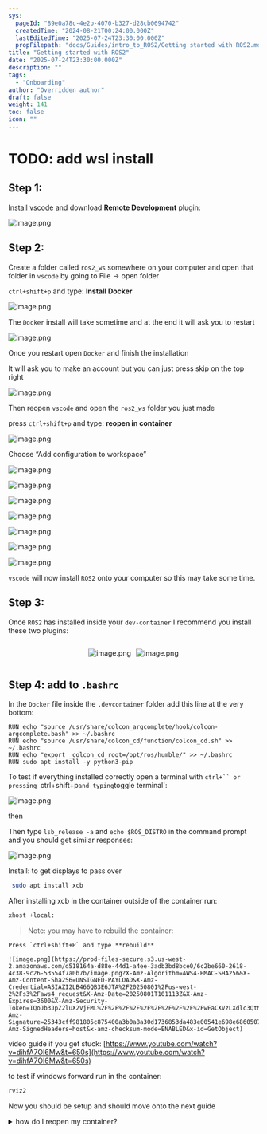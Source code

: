 ```yaml
---
sys:
  pageId: "89e0a78c-4e2b-4070-b327-d28cb0694742"
  createdTime: "2024-08-21T00:24:00.000Z"
  lastEditedTime: "2025-07-24T23:30:00.000Z"
  propFilepath: "docs/Guides/intro_to_ROS2/Getting started with ROS2.md"
title: "Getting started with ROS2"
date: "2025-07-24T23:30:00.000Z"
description: ""
tags:
  - "Onboarding"
author: "Overridden author"
draft: false
weight: 141
toc: false
icon: ""
---
```


# TODO: add wsl install

## Step 1:

[Install vscode](https://code.visualstudio.com/download) and download **Remote Development** plugin:

![image.png](https://prod-files-secure.s3.us-west-2.amazonaws.com/d518164a-d88e-44d1-a4ee-3adb3bd8bce0/efb52993-1881-4a40-b95e-6f020334f022/image.png?X-Amz-Algorithm=AWS4-HMAC-SHA256&X-Amz-Content-Sha256=UNSIGNED-PAYLOAD&X-Amz-Credential=ASIAZI2LB466V3MIO5EK%2F20250801%2Fus-west-2%2Fs3%2Faws4_request&X-Amz-Date=20250801T101109Z&X-Amz-Expires=3600&X-Amz-Security-Token=IQoJb3JpZ2luX2VjEML%2F%2F%2F%2F%2F%2F%2F%2F%2F%2FwEaCXVzLXdlc3QtMiJHMEUCID1QmPYVDLfJ1nWURRaNpV8pkVoG63AvlmC152vtekPAAiEA9qoIxnYjHeyVu7S00iLKPDbfirxUacsT%2FPVk3ToS5MIqiAQI6%2F%2F%2F%2F%2F%2F%2F%2F%2F%2F%2FARAAGgw2Mzc0MjMxODM4MDUiDIkClipk7Wi9K8cFISrcA%2B7wFK1cNkjWclIvEboJX32M8sgbKsAy8CUJl5SbFfcgEuNmiwnKNz1t7nTdz5L4hmfAso3hIreNbnnYc5Zdl80nBf6SlfEaDJZOsClN%2FfC4IGVOgHgSu0Fux3vzZg3auJLRZhYgmSxQqHyNdO7O2yXU5uJgcr0jxpWLdyEayu8sXYoBdHTd7oLbx85gy8E9Brja9uZPNOMn0r4arsnUEuDllUMrFVfKHt14TgOyW1OCmQ%2F0BTPkyJ6kXH%2FNDPcE04zXm%2FawzSTJblQsHtFnPaX3n79duprM2ILo%2FKLA0f8%2Bm66lnpxBbO2NJx5xR1RrT%2BfNpgY7xiUFbdJJYlE3c1lya8S1IG1oOJAuBhn1utxrVckdJQn7sNIoS17eyFSH7i1yE9ZngbYVoZK4bGo8DJD1aMO58fwxmsepeMqjC%2FaTw8WTBzDwusFqe%2BpBnOGCMNPwwd66JDnxA5QS2Dmty36Ap3lbTTqXkYB5DyYIRGHTNSLto6J5HHzmtDWM3WG7B8eJYLWGnATq%2F7UZbU3RtoSi0eTMVSOZzk3bip7Q6R1P6eK04Rr%2FJDVxpAnZuoS3OdYoOO%2B6Dgd0sDVXBpstcgsuL1YDntgmsQ4GGPT7hWF8Hun1KWrkhmow6zA4MLCRssQGOqUBPmq9YBn0wuHNWsh9gMB13Kx0f3coLM%2FIuUnMyl30qF596hQOPBuGvTl%2FuPplN07dqzaTk1Jd%2F82TPV8mMxYa9CK7w%2BLR6SDo3nvSk7JniV6Kz7X1S2TlrDmBFYKCIFHY5Wlz0lgCdGPTytg%2Bi6o9VOcjPWFQeuemPUrqcMER77BInCamWtWLogBbCjxvicflpk5sR8dVZwbVUbqFtejHRtfMOltx&X-Amz-Signature=be3161eeb8fee09bb4a3e9f501d2b0c7f7e505598c3478fa7adcacd30de98958&X-Amz-SignedHeaders=host&x-amz-checksum-mode=ENABLED&x-id=GetObject)

## Step 2:

Create a folder called `ros2_ws` somewhere on your computer and open that folder in `vscode` by going to File → open folder 

`ctrl+shift+p` and type: **Install Docker**

![image.png](https://prod-files-secure.s3.us-west-2.amazonaws.com/d518164a-d88e-44d1-a4ee-3adb3bd8bce0/2269dc0e-1cd5-47ff-bceb-c04ad9b2eab0/image.png?X-Amz-Algorithm=AWS4-HMAC-SHA256&X-Amz-Content-Sha256=UNSIGNED-PAYLOAD&X-Amz-Credential=ASIAZI2LB466V3MIO5EK%2F20250801%2Fus-west-2%2Fs3%2Faws4_request&X-Amz-Date=20250801T101109Z&X-Amz-Expires=3600&X-Amz-Security-Token=IQoJb3JpZ2luX2VjEML%2F%2F%2F%2F%2F%2F%2F%2F%2F%2FwEaCXVzLXdlc3QtMiJHMEUCID1QmPYVDLfJ1nWURRaNpV8pkVoG63AvlmC152vtekPAAiEA9qoIxnYjHeyVu7S00iLKPDbfirxUacsT%2FPVk3ToS5MIqiAQI6%2F%2F%2F%2F%2F%2F%2F%2F%2F%2F%2FARAAGgw2Mzc0MjMxODM4MDUiDIkClipk7Wi9K8cFISrcA%2B7wFK1cNkjWclIvEboJX32M8sgbKsAy8CUJl5SbFfcgEuNmiwnKNz1t7nTdz5L4hmfAso3hIreNbnnYc5Zdl80nBf6SlfEaDJZOsClN%2FfC4IGVOgHgSu0Fux3vzZg3auJLRZhYgmSxQqHyNdO7O2yXU5uJgcr0jxpWLdyEayu8sXYoBdHTd7oLbx85gy8E9Brja9uZPNOMn0r4arsnUEuDllUMrFVfKHt14TgOyW1OCmQ%2F0BTPkyJ6kXH%2FNDPcE04zXm%2FawzSTJblQsHtFnPaX3n79duprM2ILo%2FKLA0f8%2Bm66lnpxBbO2NJx5xR1RrT%2BfNpgY7xiUFbdJJYlE3c1lya8S1IG1oOJAuBhn1utxrVckdJQn7sNIoS17eyFSH7i1yE9ZngbYVoZK4bGo8DJD1aMO58fwxmsepeMqjC%2FaTw8WTBzDwusFqe%2BpBnOGCMNPwwd66JDnxA5QS2Dmty36Ap3lbTTqXkYB5DyYIRGHTNSLto6J5HHzmtDWM3WG7B8eJYLWGnATq%2F7UZbU3RtoSi0eTMVSOZzk3bip7Q6R1P6eK04Rr%2FJDVxpAnZuoS3OdYoOO%2B6Dgd0sDVXBpstcgsuL1YDntgmsQ4GGPT7hWF8Hun1KWrkhmow6zA4MLCRssQGOqUBPmq9YBn0wuHNWsh9gMB13Kx0f3coLM%2FIuUnMyl30qF596hQOPBuGvTl%2FuPplN07dqzaTk1Jd%2F82TPV8mMxYa9CK7w%2BLR6SDo3nvSk7JniV6Kz7X1S2TlrDmBFYKCIFHY5Wlz0lgCdGPTytg%2Bi6o9VOcjPWFQeuemPUrqcMER77BInCamWtWLogBbCjxvicflpk5sR8dVZwbVUbqFtejHRtfMOltx&X-Amz-Signature=38be87089608fee1f948c84850cf8d065d4bcb60997fab7553c43643a8ae64a7&X-Amz-SignedHeaders=host&x-amz-checksum-mode=ENABLED&x-id=GetObject)

The `Docker` install will take sometime and at the end it will ask you to restart

![image.png](https://prod-files-secure.s3.us-west-2.amazonaws.com/d518164a-d88e-44d1-a4ee-3adb3bd8bce0/ed233f78-be33-4b1f-b89c-9c346c0e961e/image.png?X-Amz-Algorithm=AWS4-HMAC-SHA256&X-Amz-Content-Sha256=UNSIGNED-PAYLOAD&X-Amz-Credential=ASIAZI2LB466V3MIO5EK%2F20250801%2Fus-west-2%2Fs3%2Faws4_request&X-Amz-Date=20250801T101109Z&X-Amz-Expires=3600&X-Amz-Security-Token=IQoJb3JpZ2luX2VjEML%2F%2F%2F%2F%2F%2F%2F%2F%2F%2FwEaCXVzLXdlc3QtMiJHMEUCID1QmPYVDLfJ1nWURRaNpV8pkVoG63AvlmC152vtekPAAiEA9qoIxnYjHeyVu7S00iLKPDbfirxUacsT%2FPVk3ToS5MIqiAQI6%2F%2F%2F%2F%2F%2F%2F%2F%2F%2F%2FARAAGgw2Mzc0MjMxODM4MDUiDIkClipk7Wi9K8cFISrcA%2B7wFK1cNkjWclIvEboJX32M8sgbKsAy8CUJl5SbFfcgEuNmiwnKNz1t7nTdz5L4hmfAso3hIreNbnnYc5Zdl80nBf6SlfEaDJZOsClN%2FfC4IGVOgHgSu0Fux3vzZg3auJLRZhYgmSxQqHyNdO7O2yXU5uJgcr0jxpWLdyEayu8sXYoBdHTd7oLbx85gy8E9Brja9uZPNOMn0r4arsnUEuDllUMrFVfKHt14TgOyW1OCmQ%2F0BTPkyJ6kXH%2FNDPcE04zXm%2FawzSTJblQsHtFnPaX3n79duprM2ILo%2FKLA0f8%2Bm66lnpxBbO2NJx5xR1RrT%2BfNpgY7xiUFbdJJYlE3c1lya8S1IG1oOJAuBhn1utxrVckdJQn7sNIoS17eyFSH7i1yE9ZngbYVoZK4bGo8DJD1aMO58fwxmsepeMqjC%2FaTw8WTBzDwusFqe%2BpBnOGCMNPwwd66JDnxA5QS2Dmty36Ap3lbTTqXkYB5DyYIRGHTNSLto6J5HHzmtDWM3WG7B8eJYLWGnATq%2F7UZbU3RtoSi0eTMVSOZzk3bip7Q6R1P6eK04Rr%2FJDVxpAnZuoS3OdYoOO%2B6Dgd0sDVXBpstcgsuL1YDntgmsQ4GGPT7hWF8Hun1KWrkhmow6zA4MLCRssQGOqUBPmq9YBn0wuHNWsh9gMB13Kx0f3coLM%2FIuUnMyl30qF596hQOPBuGvTl%2FuPplN07dqzaTk1Jd%2F82TPV8mMxYa9CK7w%2BLR6SDo3nvSk7JniV6Kz7X1S2TlrDmBFYKCIFHY5Wlz0lgCdGPTytg%2Bi6o9VOcjPWFQeuemPUrqcMER77BInCamWtWLogBbCjxvicflpk5sR8dVZwbVUbqFtejHRtfMOltx&X-Amz-Signature=df30a37b9f51b3f8b44d5e9b90f4ff3d97aa3b40cbfeb6ed50b82151606fcca9&X-Amz-SignedHeaders=host&x-amz-checksum-mode=ENABLED&x-id=GetObject)

Once you restart open `Docker` and finish the installation

It will ask you to make an account but you can just press skip on the top right

![image.png](https://prod-files-secure.s3.us-west-2.amazonaws.com/d518164a-d88e-44d1-a4ee-3adb3bd8bce0/21010ad9-1659-4fd9-9f59-9932a09b2a3d/image.png?X-Amz-Algorithm=AWS4-HMAC-SHA256&X-Amz-Content-Sha256=UNSIGNED-PAYLOAD&X-Amz-Credential=ASIAZI2LB466V3MIO5EK%2F20250801%2Fus-west-2%2Fs3%2Faws4_request&X-Amz-Date=20250801T101109Z&X-Amz-Expires=3600&X-Amz-Security-Token=IQoJb3JpZ2luX2VjEML%2F%2F%2F%2F%2F%2F%2F%2F%2F%2FwEaCXVzLXdlc3QtMiJHMEUCID1QmPYVDLfJ1nWURRaNpV8pkVoG63AvlmC152vtekPAAiEA9qoIxnYjHeyVu7S00iLKPDbfirxUacsT%2FPVk3ToS5MIqiAQI6%2F%2F%2F%2F%2F%2F%2F%2F%2F%2F%2FARAAGgw2Mzc0MjMxODM4MDUiDIkClipk7Wi9K8cFISrcA%2B7wFK1cNkjWclIvEboJX32M8sgbKsAy8CUJl5SbFfcgEuNmiwnKNz1t7nTdz5L4hmfAso3hIreNbnnYc5Zdl80nBf6SlfEaDJZOsClN%2FfC4IGVOgHgSu0Fux3vzZg3auJLRZhYgmSxQqHyNdO7O2yXU5uJgcr0jxpWLdyEayu8sXYoBdHTd7oLbx85gy8E9Brja9uZPNOMn0r4arsnUEuDllUMrFVfKHt14TgOyW1OCmQ%2F0BTPkyJ6kXH%2FNDPcE04zXm%2FawzSTJblQsHtFnPaX3n79duprM2ILo%2FKLA0f8%2Bm66lnpxBbO2NJx5xR1RrT%2BfNpgY7xiUFbdJJYlE3c1lya8S1IG1oOJAuBhn1utxrVckdJQn7sNIoS17eyFSH7i1yE9ZngbYVoZK4bGo8DJD1aMO58fwxmsepeMqjC%2FaTw8WTBzDwusFqe%2BpBnOGCMNPwwd66JDnxA5QS2Dmty36Ap3lbTTqXkYB5DyYIRGHTNSLto6J5HHzmtDWM3WG7B8eJYLWGnATq%2F7UZbU3RtoSi0eTMVSOZzk3bip7Q6R1P6eK04Rr%2FJDVxpAnZuoS3OdYoOO%2B6Dgd0sDVXBpstcgsuL1YDntgmsQ4GGPT7hWF8Hun1KWrkhmow6zA4MLCRssQGOqUBPmq9YBn0wuHNWsh9gMB13Kx0f3coLM%2FIuUnMyl30qF596hQOPBuGvTl%2FuPplN07dqzaTk1Jd%2F82TPV8mMxYa9CK7w%2BLR6SDo3nvSk7JniV6Kz7X1S2TlrDmBFYKCIFHY5Wlz0lgCdGPTytg%2Bi6o9VOcjPWFQeuemPUrqcMER77BInCamWtWLogBbCjxvicflpk5sR8dVZwbVUbqFtejHRtfMOltx&X-Amz-Signature=c0595fe2828807fa88860d88fa9bb0df1feb5b4efec958828fdf90c062e88119&X-Amz-SignedHeaders=host&x-amz-checksum-mode=ENABLED&x-id=GetObject)

Then reopen `vscode` and open the `ros2_ws` folder you just made

press `ctrl+shift+p` and type: **reopen in container**

![image.png](https://prod-files-secure.s3.us-west-2.amazonaws.com/d518164a-d88e-44d1-a4ee-3adb3bd8bce0/4e93b8c2-41ad-488c-8095-c74205196118/image.png?X-Amz-Algorithm=AWS4-HMAC-SHA256&X-Amz-Content-Sha256=UNSIGNED-PAYLOAD&X-Amz-Credential=ASIAZI2LB466V3MIO5EK%2F20250801%2Fus-west-2%2Fs3%2Faws4_request&X-Amz-Date=20250801T101109Z&X-Amz-Expires=3600&X-Amz-Security-Token=IQoJb3JpZ2luX2VjEML%2F%2F%2F%2F%2F%2F%2F%2F%2F%2FwEaCXVzLXdlc3QtMiJHMEUCID1QmPYVDLfJ1nWURRaNpV8pkVoG63AvlmC152vtekPAAiEA9qoIxnYjHeyVu7S00iLKPDbfirxUacsT%2FPVk3ToS5MIqiAQI6%2F%2F%2F%2F%2F%2F%2F%2F%2F%2F%2FARAAGgw2Mzc0MjMxODM4MDUiDIkClipk7Wi9K8cFISrcA%2B7wFK1cNkjWclIvEboJX32M8sgbKsAy8CUJl5SbFfcgEuNmiwnKNz1t7nTdz5L4hmfAso3hIreNbnnYc5Zdl80nBf6SlfEaDJZOsClN%2FfC4IGVOgHgSu0Fux3vzZg3auJLRZhYgmSxQqHyNdO7O2yXU5uJgcr0jxpWLdyEayu8sXYoBdHTd7oLbx85gy8E9Brja9uZPNOMn0r4arsnUEuDllUMrFVfKHt14TgOyW1OCmQ%2F0BTPkyJ6kXH%2FNDPcE04zXm%2FawzSTJblQsHtFnPaX3n79duprM2ILo%2FKLA0f8%2Bm66lnpxBbO2NJx5xR1RrT%2BfNpgY7xiUFbdJJYlE3c1lya8S1IG1oOJAuBhn1utxrVckdJQn7sNIoS17eyFSH7i1yE9ZngbYVoZK4bGo8DJD1aMO58fwxmsepeMqjC%2FaTw8WTBzDwusFqe%2BpBnOGCMNPwwd66JDnxA5QS2Dmty36Ap3lbTTqXkYB5DyYIRGHTNSLto6J5HHzmtDWM3WG7B8eJYLWGnATq%2F7UZbU3RtoSi0eTMVSOZzk3bip7Q6R1P6eK04Rr%2FJDVxpAnZuoS3OdYoOO%2B6Dgd0sDVXBpstcgsuL1YDntgmsQ4GGPT7hWF8Hun1KWrkhmow6zA4MLCRssQGOqUBPmq9YBn0wuHNWsh9gMB13Kx0f3coLM%2FIuUnMyl30qF596hQOPBuGvTl%2FuPplN07dqzaTk1Jd%2F82TPV8mMxYa9CK7w%2BLR6SDo3nvSk7JniV6Kz7X1S2TlrDmBFYKCIFHY5Wlz0lgCdGPTytg%2Bi6o9VOcjPWFQeuemPUrqcMER77BInCamWtWLogBbCjxvicflpk5sR8dVZwbVUbqFtejHRtfMOltx&X-Amz-Signature=353dc2c21d469addb0e1881a14c59e7f3914835eb55eb005076b38946c69df96&X-Amz-SignedHeaders=host&x-amz-checksum-mode=ENABLED&x-id=GetObject)

Choose “Add configuration to workspace”

![image.png](https://prod-files-secure.s3.us-west-2.amazonaws.com/d518164a-d88e-44d1-a4ee-3adb3bd8bce0/9560b282-5060-4989-ba37-97e7b2c22476/image.png?X-Amz-Algorithm=AWS4-HMAC-SHA256&X-Amz-Content-Sha256=UNSIGNED-PAYLOAD&X-Amz-Credential=ASIAZI2LB466V3MIO5EK%2F20250801%2Fus-west-2%2Fs3%2Faws4_request&X-Amz-Date=20250801T101109Z&X-Amz-Expires=3600&X-Amz-Security-Token=IQoJb3JpZ2luX2VjEML%2F%2F%2F%2F%2F%2F%2F%2F%2F%2FwEaCXVzLXdlc3QtMiJHMEUCID1QmPYVDLfJ1nWURRaNpV8pkVoG63AvlmC152vtekPAAiEA9qoIxnYjHeyVu7S00iLKPDbfirxUacsT%2FPVk3ToS5MIqiAQI6%2F%2F%2F%2F%2F%2F%2F%2F%2F%2F%2FARAAGgw2Mzc0MjMxODM4MDUiDIkClipk7Wi9K8cFISrcA%2B7wFK1cNkjWclIvEboJX32M8sgbKsAy8CUJl5SbFfcgEuNmiwnKNz1t7nTdz5L4hmfAso3hIreNbnnYc5Zdl80nBf6SlfEaDJZOsClN%2FfC4IGVOgHgSu0Fux3vzZg3auJLRZhYgmSxQqHyNdO7O2yXU5uJgcr0jxpWLdyEayu8sXYoBdHTd7oLbx85gy8E9Brja9uZPNOMn0r4arsnUEuDllUMrFVfKHt14TgOyW1OCmQ%2F0BTPkyJ6kXH%2FNDPcE04zXm%2FawzSTJblQsHtFnPaX3n79duprM2ILo%2FKLA0f8%2Bm66lnpxBbO2NJx5xR1RrT%2BfNpgY7xiUFbdJJYlE3c1lya8S1IG1oOJAuBhn1utxrVckdJQn7sNIoS17eyFSH7i1yE9ZngbYVoZK4bGo8DJD1aMO58fwxmsepeMqjC%2FaTw8WTBzDwusFqe%2BpBnOGCMNPwwd66JDnxA5QS2Dmty36Ap3lbTTqXkYB5DyYIRGHTNSLto6J5HHzmtDWM3WG7B8eJYLWGnATq%2F7UZbU3RtoSi0eTMVSOZzk3bip7Q6R1P6eK04Rr%2FJDVxpAnZuoS3OdYoOO%2B6Dgd0sDVXBpstcgsuL1YDntgmsQ4GGPT7hWF8Hun1KWrkhmow6zA4MLCRssQGOqUBPmq9YBn0wuHNWsh9gMB13Kx0f3coLM%2FIuUnMyl30qF596hQOPBuGvTl%2FuPplN07dqzaTk1Jd%2F82TPV8mMxYa9CK7w%2BLR6SDo3nvSk7JniV6Kz7X1S2TlrDmBFYKCIFHY5Wlz0lgCdGPTytg%2Bi6o9VOcjPWFQeuemPUrqcMER77BInCamWtWLogBbCjxvicflpk5sR8dVZwbVUbqFtejHRtfMOltx&X-Amz-Signature=eabb8b687da3bb60f17a4b7b9cefd3114beeb90d5a1fc12c63543bb918e94883&X-Amz-SignedHeaders=host&x-amz-checksum-mode=ENABLED&x-id=GetObject)

![image.png](https://prod-files-secure.s3.us-west-2.amazonaws.com/d518164a-d88e-44d1-a4ee-3adb3bd8bce0/2ee63f81-886b-48e8-a553-dc6e5eac99e4/image.png?X-Amz-Algorithm=AWS4-HMAC-SHA256&X-Amz-Content-Sha256=UNSIGNED-PAYLOAD&X-Amz-Credential=ASIAZI2LB466V3MIO5EK%2F20250801%2Fus-west-2%2Fs3%2Faws4_request&X-Amz-Date=20250801T101109Z&X-Amz-Expires=3600&X-Amz-Security-Token=IQoJb3JpZ2luX2VjEML%2F%2F%2F%2F%2F%2F%2F%2F%2F%2FwEaCXVzLXdlc3QtMiJHMEUCID1QmPYVDLfJ1nWURRaNpV8pkVoG63AvlmC152vtekPAAiEA9qoIxnYjHeyVu7S00iLKPDbfirxUacsT%2FPVk3ToS5MIqiAQI6%2F%2F%2F%2F%2F%2F%2F%2F%2F%2F%2FARAAGgw2Mzc0MjMxODM4MDUiDIkClipk7Wi9K8cFISrcA%2B7wFK1cNkjWclIvEboJX32M8sgbKsAy8CUJl5SbFfcgEuNmiwnKNz1t7nTdz5L4hmfAso3hIreNbnnYc5Zdl80nBf6SlfEaDJZOsClN%2FfC4IGVOgHgSu0Fux3vzZg3auJLRZhYgmSxQqHyNdO7O2yXU5uJgcr0jxpWLdyEayu8sXYoBdHTd7oLbx85gy8E9Brja9uZPNOMn0r4arsnUEuDllUMrFVfKHt14TgOyW1OCmQ%2F0BTPkyJ6kXH%2FNDPcE04zXm%2FawzSTJblQsHtFnPaX3n79duprM2ILo%2FKLA0f8%2Bm66lnpxBbO2NJx5xR1RrT%2BfNpgY7xiUFbdJJYlE3c1lya8S1IG1oOJAuBhn1utxrVckdJQn7sNIoS17eyFSH7i1yE9ZngbYVoZK4bGo8DJD1aMO58fwxmsepeMqjC%2FaTw8WTBzDwusFqe%2BpBnOGCMNPwwd66JDnxA5QS2Dmty36Ap3lbTTqXkYB5DyYIRGHTNSLto6J5HHzmtDWM3WG7B8eJYLWGnATq%2F7UZbU3RtoSi0eTMVSOZzk3bip7Q6R1P6eK04Rr%2FJDVxpAnZuoS3OdYoOO%2B6Dgd0sDVXBpstcgsuL1YDntgmsQ4GGPT7hWF8Hun1KWrkhmow6zA4MLCRssQGOqUBPmq9YBn0wuHNWsh9gMB13Kx0f3coLM%2FIuUnMyl30qF596hQOPBuGvTl%2FuPplN07dqzaTk1Jd%2F82TPV8mMxYa9CK7w%2BLR6SDo3nvSk7JniV6Kz7X1S2TlrDmBFYKCIFHY5Wlz0lgCdGPTytg%2Bi6o9VOcjPWFQeuemPUrqcMER77BInCamWtWLogBbCjxvicflpk5sR8dVZwbVUbqFtejHRtfMOltx&X-Amz-Signature=544fe904c1d14ffa4c7d0a7d7476e3c65e5765d76a025961b91ed53313240abd&X-Amz-SignedHeaders=host&x-amz-checksum-mode=ENABLED&x-id=GetObject)

![image.png](https://prod-files-secure.s3.us-west-2.amazonaws.com/d518164a-d88e-44d1-a4ee-3adb3bd8bce0/e0fd626c-c8b6-4b2c-95d1-fa4c26514504/image.png?X-Amz-Algorithm=AWS4-HMAC-SHA256&X-Amz-Content-Sha256=UNSIGNED-PAYLOAD&X-Amz-Credential=ASIAZI2LB466V3MIO5EK%2F20250801%2Fus-west-2%2Fs3%2Faws4_request&X-Amz-Date=20250801T101109Z&X-Amz-Expires=3600&X-Amz-Security-Token=IQoJb3JpZ2luX2VjEML%2F%2F%2F%2F%2F%2F%2F%2F%2F%2FwEaCXVzLXdlc3QtMiJHMEUCID1QmPYVDLfJ1nWURRaNpV8pkVoG63AvlmC152vtekPAAiEA9qoIxnYjHeyVu7S00iLKPDbfirxUacsT%2FPVk3ToS5MIqiAQI6%2F%2F%2F%2F%2F%2F%2F%2F%2F%2F%2FARAAGgw2Mzc0MjMxODM4MDUiDIkClipk7Wi9K8cFISrcA%2B7wFK1cNkjWclIvEboJX32M8sgbKsAy8CUJl5SbFfcgEuNmiwnKNz1t7nTdz5L4hmfAso3hIreNbnnYc5Zdl80nBf6SlfEaDJZOsClN%2FfC4IGVOgHgSu0Fux3vzZg3auJLRZhYgmSxQqHyNdO7O2yXU5uJgcr0jxpWLdyEayu8sXYoBdHTd7oLbx85gy8E9Brja9uZPNOMn0r4arsnUEuDllUMrFVfKHt14TgOyW1OCmQ%2F0BTPkyJ6kXH%2FNDPcE04zXm%2FawzSTJblQsHtFnPaX3n79duprM2ILo%2FKLA0f8%2Bm66lnpxBbO2NJx5xR1RrT%2BfNpgY7xiUFbdJJYlE3c1lya8S1IG1oOJAuBhn1utxrVckdJQn7sNIoS17eyFSH7i1yE9ZngbYVoZK4bGo8DJD1aMO58fwxmsepeMqjC%2FaTw8WTBzDwusFqe%2BpBnOGCMNPwwd66JDnxA5QS2Dmty36Ap3lbTTqXkYB5DyYIRGHTNSLto6J5HHzmtDWM3WG7B8eJYLWGnATq%2F7UZbU3RtoSi0eTMVSOZzk3bip7Q6R1P6eK04Rr%2FJDVxpAnZuoS3OdYoOO%2B6Dgd0sDVXBpstcgsuL1YDntgmsQ4GGPT7hWF8Hun1KWrkhmow6zA4MLCRssQGOqUBPmq9YBn0wuHNWsh9gMB13Kx0f3coLM%2FIuUnMyl30qF596hQOPBuGvTl%2FuPplN07dqzaTk1Jd%2F82TPV8mMxYa9CK7w%2BLR6SDo3nvSk7JniV6Kz7X1S2TlrDmBFYKCIFHY5Wlz0lgCdGPTytg%2Bi6o9VOcjPWFQeuemPUrqcMER77BInCamWtWLogBbCjxvicflpk5sR8dVZwbVUbqFtejHRtfMOltx&X-Amz-Signature=988995edb8dbaec6c9d386ecfad563c0b60aea4a2bc092107bcbf0b180c926c6&X-Amz-SignedHeaders=host&x-amz-checksum-mode=ENABLED&x-id=GetObject)

![image.png](https://prod-files-secure.s3.us-west-2.amazonaws.com/d518164a-d88e-44d1-a4ee-3adb3bd8bce0/a2e13f50-d2ab-4719-a4c2-7ced634bfc9d/image.png?X-Amz-Algorithm=AWS4-HMAC-SHA256&X-Amz-Content-Sha256=UNSIGNED-PAYLOAD&X-Amz-Credential=ASIAZI2LB466V3MIO5EK%2F20250801%2Fus-west-2%2Fs3%2Faws4_request&X-Amz-Date=20250801T101109Z&X-Amz-Expires=3600&X-Amz-Security-Token=IQoJb3JpZ2luX2VjEML%2F%2F%2F%2F%2F%2F%2F%2F%2F%2FwEaCXVzLXdlc3QtMiJHMEUCID1QmPYVDLfJ1nWURRaNpV8pkVoG63AvlmC152vtekPAAiEA9qoIxnYjHeyVu7S00iLKPDbfirxUacsT%2FPVk3ToS5MIqiAQI6%2F%2F%2F%2F%2F%2F%2F%2F%2F%2F%2FARAAGgw2Mzc0MjMxODM4MDUiDIkClipk7Wi9K8cFISrcA%2B7wFK1cNkjWclIvEboJX32M8sgbKsAy8CUJl5SbFfcgEuNmiwnKNz1t7nTdz5L4hmfAso3hIreNbnnYc5Zdl80nBf6SlfEaDJZOsClN%2FfC4IGVOgHgSu0Fux3vzZg3auJLRZhYgmSxQqHyNdO7O2yXU5uJgcr0jxpWLdyEayu8sXYoBdHTd7oLbx85gy8E9Brja9uZPNOMn0r4arsnUEuDllUMrFVfKHt14TgOyW1OCmQ%2F0BTPkyJ6kXH%2FNDPcE04zXm%2FawzSTJblQsHtFnPaX3n79duprM2ILo%2FKLA0f8%2Bm66lnpxBbO2NJx5xR1RrT%2BfNpgY7xiUFbdJJYlE3c1lya8S1IG1oOJAuBhn1utxrVckdJQn7sNIoS17eyFSH7i1yE9ZngbYVoZK4bGo8DJD1aMO58fwxmsepeMqjC%2FaTw8WTBzDwusFqe%2BpBnOGCMNPwwd66JDnxA5QS2Dmty36Ap3lbTTqXkYB5DyYIRGHTNSLto6J5HHzmtDWM3WG7B8eJYLWGnATq%2F7UZbU3RtoSi0eTMVSOZzk3bip7Q6R1P6eK04Rr%2FJDVxpAnZuoS3OdYoOO%2B6Dgd0sDVXBpstcgsuL1YDntgmsQ4GGPT7hWF8Hun1KWrkhmow6zA4MLCRssQGOqUBPmq9YBn0wuHNWsh9gMB13Kx0f3coLM%2FIuUnMyl30qF596hQOPBuGvTl%2FuPplN07dqzaTk1Jd%2F82TPV8mMxYa9CK7w%2BLR6SDo3nvSk7JniV6Kz7X1S2TlrDmBFYKCIFHY5Wlz0lgCdGPTytg%2Bi6o9VOcjPWFQeuemPUrqcMER77BInCamWtWLogBbCjxvicflpk5sR8dVZwbVUbqFtejHRtfMOltx&X-Amz-Signature=b983f846847a2db556fcb7e50e1028fb64512b26d71f70a4d5f6ec2cc2eeaada&X-Amz-SignedHeaders=host&x-amz-checksum-mode=ENABLED&x-id=GetObject)

![image.png](https://prod-files-secure.s3.us-west-2.amazonaws.com/d518164a-d88e-44d1-a4ee-3adb3bd8bce0/6cc478ad-aaba-4bf7-9fcc-403277ab896c/image.png?X-Amz-Algorithm=AWS4-HMAC-SHA256&X-Amz-Content-Sha256=UNSIGNED-PAYLOAD&X-Amz-Credential=ASIAZI2LB466V3MIO5EK%2F20250801%2Fus-west-2%2Fs3%2Faws4_request&X-Amz-Date=20250801T101109Z&X-Amz-Expires=3600&X-Amz-Security-Token=IQoJb3JpZ2luX2VjEML%2F%2F%2F%2F%2F%2F%2F%2F%2F%2FwEaCXVzLXdlc3QtMiJHMEUCID1QmPYVDLfJ1nWURRaNpV8pkVoG63AvlmC152vtekPAAiEA9qoIxnYjHeyVu7S00iLKPDbfirxUacsT%2FPVk3ToS5MIqiAQI6%2F%2F%2F%2F%2F%2F%2F%2F%2F%2F%2FARAAGgw2Mzc0MjMxODM4MDUiDIkClipk7Wi9K8cFISrcA%2B7wFK1cNkjWclIvEboJX32M8sgbKsAy8CUJl5SbFfcgEuNmiwnKNz1t7nTdz5L4hmfAso3hIreNbnnYc5Zdl80nBf6SlfEaDJZOsClN%2FfC4IGVOgHgSu0Fux3vzZg3auJLRZhYgmSxQqHyNdO7O2yXU5uJgcr0jxpWLdyEayu8sXYoBdHTd7oLbx85gy8E9Brja9uZPNOMn0r4arsnUEuDllUMrFVfKHt14TgOyW1OCmQ%2F0BTPkyJ6kXH%2FNDPcE04zXm%2FawzSTJblQsHtFnPaX3n79duprM2ILo%2FKLA0f8%2Bm66lnpxBbO2NJx5xR1RrT%2BfNpgY7xiUFbdJJYlE3c1lya8S1IG1oOJAuBhn1utxrVckdJQn7sNIoS17eyFSH7i1yE9ZngbYVoZK4bGo8DJD1aMO58fwxmsepeMqjC%2FaTw8WTBzDwusFqe%2BpBnOGCMNPwwd66JDnxA5QS2Dmty36Ap3lbTTqXkYB5DyYIRGHTNSLto6J5HHzmtDWM3WG7B8eJYLWGnATq%2F7UZbU3RtoSi0eTMVSOZzk3bip7Q6R1P6eK04Rr%2FJDVxpAnZuoS3OdYoOO%2B6Dgd0sDVXBpstcgsuL1YDntgmsQ4GGPT7hWF8Hun1KWrkhmow6zA4MLCRssQGOqUBPmq9YBn0wuHNWsh9gMB13Kx0f3coLM%2FIuUnMyl30qF596hQOPBuGvTl%2FuPplN07dqzaTk1Jd%2F82TPV8mMxYa9CK7w%2BLR6SDo3nvSk7JniV6Kz7X1S2TlrDmBFYKCIFHY5Wlz0lgCdGPTytg%2Bi6o9VOcjPWFQeuemPUrqcMER77BInCamWtWLogBbCjxvicflpk5sR8dVZwbVUbqFtejHRtfMOltx&X-Amz-Signature=387e7c5fa0b922e7c085216ae70218c7cf004c7a893bcf4363940cc5d359ac7a&X-Amz-SignedHeaders=host&x-amz-checksum-mode=ENABLED&x-id=GetObject)

![image.png](https://prod-files-secure.s3.us-west-2.amazonaws.com/d518164a-d88e-44d1-a4ee-3adb3bd8bce0/53255b28-f75e-430f-b9e3-c0ac8577e42b/image.png?X-Amz-Algorithm=AWS4-HMAC-SHA256&X-Amz-Content-Sha256=UNSIGNED-PAYLOAD&X-Amz-Credential=ASIAZI2LB466V3MIO5EK%2F20250801%2Fus-west-2%2Fs3%2Faws4_request&X-Amz-Date=20250801T101109Z&X-Amz-Expires=3600&X-Amz-Security-Token=IQoJb3JpZ2luX2VjEML%2F%2F%2F%2F%2F%2F%2F%2F%2F%2FwEaCXVzLXdlc3QtMiJHMEUCID1QmPYVDLfJ1nWURRaNpV8pkVoG63AvlmC152vtekPAAiEA9qoIxnYjHeyVu7S00iLKPDbfirxUacsT%2FPVk3ToS5MIqiAQI6%2F%2F%2F%2F%2F%2F%2F%2F%2F%2F%2FARAAGgw2Mzc0MjMxODM4MDUiDIkClipk7Wi9K8cFISrcA%2B7wFK1cNkjWclIvEboJX32M8sgbKsAy8CUJl5SbFfcgEuNmiwnKNz1t7nTdz5L4hmfAso3hIreNbnnYc5Zdl80nBf6SlfEaDJZOsClN%2FfC4IGVOgHgSu0Fux3vzZg3auJLRZhYgmSxQqHyNdO7O2yXU5uJgcr0jxpWLdyEayu8sXYoBdHTd7oLbx85gy8E9Brja9uZPNOMn0r4arsnUEuDllUMrFVfKHt14TgOyW1OCmQ%2F0BTPkyJ6kXH%2FNDPcE04zXm%2FawzSTJblQsHtFnPaX3n79duprM2ILo%2FKLA0f8%2Bm66lnpxBbO2NJx5xR1RrT%2BfNpgY7xiUFbdJJYlE3c1lya8S1IG1oOJAuBhn1utxrVckdJQn7sNIoS17eyFSH7i1yE9ZngbYVoZK4bGo8DJD1aMO58fwxmsepeMqjC%2FaTw8WTBzDwusFqe%2BpBnOGCMNPwwd66JDnxA5QS2Dmty36Ap3lbTTqXkYB5DyYIRGHTNSLto6J5HHzmtDWM3WG7B8eJYLWGnATq%2F7UZbU3RtoSi0eTMVSOZzk3bip7Q6R1P6eK04Rr%2FJDVxpAnZuoS3OdYoOO%2B6Dgd0sDVXBpstcgsuL1YDntgmsQ4GGPT7hWF8Hun1KWrkhmow6zA4MLCRssQGOqUBPmq9YBn0wuHNWsh9gMB13Kx0f3coLM%2FIuUnMyl30qF596hQOPBuGvTl%2FuPplN07dqzaTk1Jd%2F82TPV8mMxYa9CK7w%2BLR6SDo3nvSk7JniV6Kz7X1S2TlrDmBFYKCIFHY5Wlz0lgCdGPTytg%2Bi6o9VOcjPWFQeuemPUrqcMER77BInCamWtWLogBbCjxvicflpk5sR8dVZwbVUbqFtejHRtfMOltx&X-Amz-Signature=0f56a86e9deb61add283e64f8f0667544f8b109be1dd17d49dcc707d510ce9cb&X-Amz-SignedHeaders=host&x-amz-checksum-mode=ENABLED&x-id=GetObject)

![image.png](https://prod-files-secure.s3.us-west-2.amazonaws.com/d518164a-d88e-44d1-a4ee-3adb3bd8bce0/7c562767-5af9-4ffb-97d1-327bcdf4ee00/image.png?X-Amz-Algorithm=AWS4-HMAC-SHA256&X-Amz-Content-Sha256=UNSIGNED-PAYLOAD&X-Amz-Credential=ASIAZI2LB466V3MIO5EK%2F20250801%2Fus-west-2%2Fs3%2Faws4_request&X-Amz-Date=20250801T101109Z&X-Amz-Expires=3600&X-Amz-Security-Token=IQoJb3JpZ2luX2VjEML%2F%2F%2F%2F%2F%2F%2F%2F%2F%2FwEaCXVzLXdlc3QtMiJHMEUCID1QmPYVDLfJ1nWURRaNpV8pkVoG63AvlmC152vtekPAAiEA9qoIxnYjHeyVu7S00iLKPDbfirxUacsT%2FPVk3ToS5MIqiAQI6%2F%2F%2F%2F%2F%2F%2F%2F%2F%2F%2FARAAGgw2Mzc0MjMxODM4MDUiDIkClipk7Wi9K8cFISrcA%2B7wFK1cNkjWclIvEboJX32M8sgbKsAy8CUJl5SbFfcgEuNmiwnKNz1t7nTdz5L4hmfAso3hIreNbnnYc5Zdl80nBf6SlfEaDJZOsClN%2FfC4IGVOgHgSu0Fux3vzZg3auJLRZhYgmSxQqHyNdO7O2yXU5uJgcr0jxpWLdyEayu8sXYoBdHTd7oLbx85gy8E9Brja9uZPNOMn0r4arsnUEuDllUMrFVfKHt14TgOyW1OCmQ%2F0BTPkyJ6kXH%2FNDPcE04zXm%2FawzSTJblQsHtFnPaX3n79duprM2ILo%2FKLA0f8%2Bm66lnpxBbO2NJx5xR1RrT%2BfNpgY7xiUFbdJJYlE3c1lya8S1IG1oOJAuBhn1utxrVckdJQn7sNIoS17eyFSH7i1yE9ZngbYVoZK4bGo8DJD1aMO58fwxmsepeMqjC%2FaTw8WTBzDwusFqe%2BpBnOGCMNPwwd66JDnxA5QS2Dmty36Ap3lbTTqXkYB5DyYIRGHTNSLto6J5HHzmtDWM3WG7B8eJYLWGnATq%2F7UZbU3RtoSi0eTMVSOZzk3bip7Q6R1P6eK04Rr%2FJDVxpAnZuoS3OdYoOO%2B6Dgd0sDVXBpstcgsuL1YDntgmsQ4GGPT7hWF8Hun1KWrkhmow6zA4MLCRssQGOqUBPmq9YBn0wuHNWsh9gMB13Kx0f3coLM%2FIuUnMyl30qF596hQOPBuGvTl%2FuPplN07dqzaTk1Jd%2F82TPV8mMxYa9CK7w%2BLR6SDo3nvSk7JniV6Kz7X1S2TlrDmBFYKCIFHY5Wlz0lgCdGPTytg%2Bi6o9VOcjPWFQeuemPUrqcMER77BInCamWtWLogBbCjxvicflpk5sR8dVZwbVUbqFtejHRtfMOltx&X-Amz-Signature=b7ab4c376ec8c111f40ad1c48d085b3371578a4b126067071dd7a859ec80a112&X-Amz-SignedHeaders=host&x-amz-checksum-mode=ENABLED&x-id=GetObject)

`vscode` will now install `ROS2` onto your computer so this may take some time.

## Step 3:

Once `ROS2` has installed inside your `dev-container` I recommend you install these two plugins:

<div style="display: flex;flex-direction: row; column-gap:10px; max-width: 630px;justify-content: center;">
<div>

![image.png](https://prod-files-secure.s3.us-west-2.amazonaws.com/d518164a-d88e-44d1-a4ee-3adb3bd8bce0/3fc3d550-5a54-4ba1-ba6b-faa01cdb7369/image.png?X-Amz-Algorithm=AWS4-HMAC-SHA256&X-Amz-Content-Sha256=UNSIGNED-PAYLOAD&X-Amz-Credential=ASIAZI2LB466TME23MSS%2F20250801%2Fus-west-2%2Fs3%2Faws4_request&X-Amz-Date=20250801T101113Z&X-Amz-Expires=3600&X-Amz-Security-Token=IQoJb3JpZ2luX2VjEML%2F%2F%2F%2F%2F%2F%2F%2F%2F%2FwEaCXVzLXdlc3QtMiJHMEUCIDBlS%2FyA0W4Q0JpDEj7zXoBbSnnzklxhFf4HUwalyJtWAiEA5zexhE6eEwNo2eOU9RBBlL%2FDXZ9s3FuyurMbr2ivmM4qiAQI6%2F%2F%2F%2F%2F%2F%2F%2F%2F%2F%2FARAAGgw2Mzc0MjMxODM4MDUiDN16f9HKjf%2BWidYyDCrcA%2BAbkBQaXFG71IiBA6nSIPIUGFs2cqfrv8k%2FFcbAvkIaVVazD2YD0Jp90F7hidiHwdSGw5ZHDdnVwmwQbcwezxAQhl43fSFjQdHAO0nwXTpyllXfJS6Z%2Fg%2FGCEOb8Xb2eYybGP2pgUpr2Vsv73gnh542CqSEptLlB9B9qZ%2BXhCUvVVNPMc3LZueL4jQ%2B99%2F3DDBvJI9b0QkPwBh%2BCQAdoKeq3Ud8K%2F4N6gYOa%2F1THsdU9g5bc39nQTH10JveNIT3StZqXiuCYnuFOJAdfRqA5EGaJdFQmXsBqGVeDBbqC93wPV4yoKYCamaonzQJMo6JGLHfzqNrwYg%2F2ogVamcXRepA1J7zyWgGlWosf8wza62WMD2NveCt1Y7%2Fv3uDpY6p71bx7k93ivcaqwZcRKPk0Z5dyksOkCf6lLNelLdMtmfwmLF82VUdQRR2l5KykZCghccAFQ5Pdvm1RSpihCDUONx2WecFZZo4ArpqEnxukTk0WuBlxrQiT04bqfRw76MF%2BZo9buJdRRpn1aYZ8BceuHF7pfXA%2B72YSJ2EOYn2djvk%2F8kstjMMR5M5H3yZfOcgSx0XgsstpQJZzzgPqwD1uG4PkrM8jfs3M1ueIm5pmLrnb8vNvLThWZIUgdU%2BMNKRssQGOqUByaxxdkmVIVzf3Vl4E%2BY1Hi0Y2nIX55fSqirHkmANqWcHT7R%2F5HorhBBEE%2BweCcCR5A%2FdfDx14T3N9rvilawMcl3c6ZZDiUmCqJjTN7u5guTuAZSiZ9YGVw%2FqZ0O41p1mXLvpSxMSvi7LZ0Y6%2BrUD4YPYPdq9WDnIsY6UaRmlXgUL7gCfZIHGuXaPKyavuq17yjNVRfutVw4WAxTIDcP1qHUP3BCl&X-Amz-Signature=85572fae4fa56512ffeadcc822767f5964a7d23082daf8a5d05091f7cd8aadbd&X-Amz-SignedHeaders=host&x-amz-checksum-mode=ENABLED&x-id=GetObject)

</div>
<div>

![image.png](https://prod-files-secure.s3.us-west-2.amazonaws.com/d518164a-d88e-44d1-a4ee-3adb3bd8bce0/d994cc66-13c2-4093-a5a3-f84cf4601a82/image.png?X-Amz-Algorithm=AWS4-HMAC-SHA256&X-Amz-Content-Sha256=UNSIGNED-PAYLOAD&X-Amz-Credential=ASIAZI2LB466ST3MHAOL%2F20250801%2Fus-west-2%2Fs3%2Faws4_request&X-Amz-Date=20250801T101113Z&X-Amz-Expires=3600&X-Amz-Security-Token=IQoJb3JpZ2luX2VjEML%2F%2F%2F%2F%2F%2F%2F%2F%2F%2FwEaCXVzLXdlc3QtMiJGMEQCIAKAkQsUndJxqq7repmtgA31ITcJ6%2F6AhZ2i0GNLHft8AiBlCqvFAcl%2Fgpi5uX3CkDlPZsHc60AZDclfxnBgBTDSqiqIBAjr%2F%2F%2F%2F%2F%2F%2F%2F%2F%2F8BEAAaDDYzNzQyMzE4MzgwNSIMk9MwDY2hiQT81eqPKtwDArh%2FufSSpPkyw%2FfEkn4HZMzQxJnHAWDCY9vb1d0hqluaQ3k%2BmcIw0Ogqc6mn9o%2BZ%2Bxy1pcfa34tjxfk7fsjS3WOT%2Ffiz19bRJ%2Bm3NgSONgOACuSWitwm9nLiIgg7w5c1jkNEISdMHXzVYYbEf9TAdFzhHbtii7CsBNLg3yoksbQukFyz4QkRo5nuOY7SSPgvVKDjIBIenuGXJPEd05tjqEzPo804ZHOR6yqEUOpPhCyR7EAiTfzUYiV9lm0WPryfsNW15lq3tL8%2B%2BmoSGwWBK06LxOz4BwDuDNOvz8OMKr0xQB2U6YpZ6VuyaGiciykAVtGbCyKH66W1HswpLIGTMiC58ffM4RM5XbOlfEp%2BMnnLfAAH676QZrcw6GDQtbQC4uhlV0FGaAnFhvWdEz2%2FAwxM%2B6emTZN%2BM49V8D%2F%2FVpvKVWa5%2FIdZWXtKj3jz3riR7DAQSI%2BwlldlxjWrXPSfq%2BQjJ4UCiwyY8eEoWoYNLEl%2FzFcFcfETVAvwSqDD1e6589YE%2B5WehngpbnkRhNsc9V5Cfp%2BQX0P99SZ4z4%2Br0npHkc5Zspg5fQcQTx%2Fzs7kGxbItBm7lk6g4euAulfRiss5yUo%2BsC0mDF06m8GnogevVJb94TMExRaV7tf4w%2FJCyxAY6pgF0GJfdL65rfp%2B1a3LJp%2BLIJ6TOgLAf2DXbgpQZnV%2BlNWmFGO3klNBqGiwekJrMEOuOeL0toPbrCs%2B0iVImMTAJsv0RQpQ6h3WvPCk42ESPWSxJkg0wfCGA3tyy2HtkgegRIUJDlq1krPhkSTTwVa8B%2Fh%2BdBze05kjZ3nKmKdirzfzzTZhXJ6cOCEgO6lakAJK4igRhh2OV79VBYxxhKcLuT6R%2BzQms&X-Amz-Signature=3ebc50fc70ca89f72312342f11417284ead0963ba61a2dcbca2d76f3f7269f18&X-Amz-SignedHeaders=host&x-amz-checksum-mode=ENABLED&x-id=GetObject)

</div>
</div>

## Step 4: add to `.bashrc`

In the `Docker` file inside the `.devcontainer` folder add this line at the very bottom: 

```docker
RUN echo "source /usr/share/colcon_argcomplete/hook/colcon-argcomplete.bash" >> ~/.bashrc
RUN echo "source /usr/share/colcon_cd/function/colcon_cd.sh" >> ~/.bashrc
RUN echo "export _colcon_cd_root=/opt/ros/humble/" >> ~/.bashrc
RUN sudo apt install -y python3-pip 
```

To test if everything installed correctly open a terminal with `ctrl+`` or pressing `ctrl+shift+p` and typing `toggle terminal`:

![image.png](https://prod-files-secure.s3.us-west-2.amazonaws.com/d518164a-d88e-44d1-a4ee-3adb3bd8bce0/6a4943d8-b04e-4c02-9a58-775f3384d1a5/image.png?X-Amz-Algorithm=AWS4-HMAC-SHA256&X-Amz-Content-Sha256=UNSIGNED-PAYLOAD&X-Amz-Credential=ASIAZI2LB466V3MIO5EK%2F20250801%2Fus-west-2%2Fs3%2Faws4_request&X-Amz-Date=20250801T101109Z&X-Amz-Expires=3600&X-Amz-Security-Token=IQoJb3JpZ2luX2VjEML%2F%2F%2F%2F%2F%2F%2F%2F%2F%2FwEaCXVzLXdlc3QtMiJHMEUCID1QmPYVDLfJ1nWURRaNpV8pkVoG63AvlmC152vtekPAAiEA9qoIxnYjHeyVu7S00iLKPDbfirxUacsT%2FPVk3ToS5MIqiAQI6%2F%2F%2F%2F%2F%2F%2F%2F%2F%2F%2FARAAGgw2Mzc0MjMxODM4MDUiDIkClipk7Wi9K8cFISrcA%2B7wFK1cNkjWclIvEboJX32M8sgbKsAy8CUJl5SbFfcgEuNmiwnKNz1t7nTdz5L4hmfAso3hIreNbnnYc5Zdl80nBf6SlfEaDJZOsClN%2FfC4IGVOgHgSu0Fux3vzZg3auJLRZhYgmSxQqHyNdO7O2yXU5uJgcr0jxpWLdyEayu8sXYoBdHTd7oLbx85gy8E9Brja9uZPNOMn0r4arsnUEuDllUMrFVfKHt14TgOyW1OCmQ%2F0BTPkyJ6kXH%2FNDPcE04zXm%2FawzSTJblQsHtFnPaX3n79duprM2ILo%2FKLA0f8%2Bm66lnpxBbO2NJx5xR1RrT%2BfNpgY7xiUFbdJJYlE3c1lya8S1IG1oOJAuBhn1utxrVckdJQn7sNIoS17eyFSH7i1yE9ZngbYVoZK4bGo8DJD1aMO58fwxmsepeMqjC%2FaTw8WTBzDwusFqe%2BpBnOGCMNPwwd66JDnxA5QS2Dmty36Ap3lbTTqXkYB5DyYIRGHTNSLto6J5HHzmtDWM3WG7B8eJYLWGnATq%2F7UZbU3RtoSi0eTMVSOZzk3bip7Q6R1P6eK04Rr%2FJDVxpAnZuoS3OdYoOO%2B6Dgd0sDVXBpstcgsuL1YDntgmsQ4GGPT7hWF8Hun1KWrkhmow6zA4MLCRssQGOqUBPmq9YBn0wuHNWsh9gMB13Kx0f3coLM%2FIuUnMyl30qF596hQOPBuGvTl%2FuPplN07dqzaTk1Jd%2F82TPV8mMxYa9CK7w%2BLR6SDo3nvSk7JniV6Kz7X1S2TlrDmBFYKCIFHY5Wlz0lgCdGPTytg%2Bi6o9VOcjPWFQeuemPUrqcMER77BInCamWtWLogBbCjxvicflpk5sR8dVZwbVUbqFtejHRtfMOltx&X-Amz-Signature=e72ba8c13c71c21a0e2784a7815e29ca3a2650fdfa52324202b7edfc4ddd3646&X-Amz-SignedHeaders=host&x-amz-checksum-mode=ENABLED&x-id=GetObject)

then 

Then type `lsb_release -a` and `echo $ROS_DISTRO` in the command prompt and you should get similar responses:

![image.png](https://prod-files-secure.s3.us-west-2.amazonaws.com/d518164a-d88e-44d1-a4ee-3adb3bd8bce0/3e635dec-a805-4e85-8b9e-d000e5b71a4e/image.png?X-Amz-Algorithm=AWS4-HMAC-SHA256&X-Amz-Content-Sha256=UNSIGNED-PAYLOAD&X-Amz-Credential=ASIAZI2LB466V3MIO5EK%2F20250801%2Fus-west-2%2Fs3%2Faws4_request&X-Amz-Date=20250801T101109Z&X-Amz-Expires=3600&X-Amz-Security-Token=IQoJb3JpZ2luX2VjEML%2F%2F%2F%2F%2F%2F%2F%2F%2F%2FwEaCXVzLXdlc3QtMiJHMEUCID1QmPYVDLfJ1nWURRaNpV8pkVoG63AvlmC152vtekPAAiEA9qoIxnYjHeyVu7S00iLKPDbfirxUacsT%2FPVk3ToS5MIqiAQI6%2F%2F%2F%2F%2F%2F%2F%2F%2F%2F%2FARAAGgw2Mzc0MjMxODM4MDUiDIkClipk7Wi9K8cFISrcA%2B7wFK1cNkjWclIvEboJX32M8sgbKsAy8CUJl5SbFfcgEuNmiwnKNz1t7nTdz5L4hmfAso3hIreNbnnYc5Zdl80nBf6SlfEaDJZOsClN%2FfC4IGVOgHgSu0Fux3vzZg3auJLRZhYgmSxQqHyNdO7O2yXU5uJgcr0jxpWLdyEayu8sXYoBdHTd7oLbx85gy8E9Brja9uZPNOMn0r4arsnUEuDllUMrFVfKHt14TgOyW1OCmQ%2F0BTPkyJ6kXH%2FNDPcE04zXm%2FawzSTJblQsHtFnPaX3n79duprM2ILo%2FKLA0f8%2Bm66lnpxBbO2NJx5xR1RrT%2BfNpgY7xiUFbdJJYlE3c1lya8S1IG1oOJAuBhn1utxrVckdJQn7sNIoS17eyFSH7i1yE9ZngbYVoZK4bGo8DJD1aMO58fwxmsepeMqjC%2FaTw8WTBzDwusFqe%2BpBnOGCMNPwwd66JDnxA5QS2Dmty36Ap3lbTTqXkYB5DyYIRGHTNSLto6J5HHzmtDWM3WG7B8eJYLWGnATq%2F7UZbU3RtoSi0eTMVSOZzk3bip7Q6R1P6eK04Rr%2FJDVxpAnZuoS3OdYoOO%2B6Dgd0sDVXBpstcgsuL1YDntgmsQ4GGPT7hWF8Hun1KWrkhmow6zA4MLCRssQGOqUBPmq9YBn0wuHNWsh9gMB13Kx0f3coLM%2FIuUnMyl30qF596hQOPBuGvTl%2FuPplN07dqzaTk1Jd%2F82TPV8mMxYa9CK7w%2BLR6SDo3nvSk7JniV6Kz7X1S2TlrDmBFYKCIFHY5Wlz0lgCdGPTytg%2Bi6o9VOcjPWFQeuemPUrqcMER77BInCamWtWLogBbCjxvicflpk5sR8dVZwbVUbqFtejHRtfMOltx&X-Amz-Signature=c19db1c75260f57938c940752700b2157b5177110f7f5f1e3a2a7efd2357a428&X-Amz-SignedHeaders=host&x-amz-checksum-mode=ENABLED&x-id=GetObject)

Install:  to get displays to pass over

```bash
 sudo apt install xcb
```

After installing xcb in the container outside of the container run:

```python
xhost +local:
```

> Note: you may have to rebuild the container:

	Press `ctrl+shift+P` and type **rebuild**

	![image.png](https://prod-files-secure.s3.us-west-2.amazonaws.com/d518164a-d88e-44d1-a4ee-3adb3bd8bce0/6c2be660-2618-4c38-9c26-53554f7a0b7b/image.png?X-Amz-Algorithm=AWS4-HMAC-SHA256&X-Amz-Content-Sha256=UNSIGNED-PAYLOAD&X-Amz-Credential=ASIAZI2LB466QB3E6JTA%2F20250801%2Fus-west-2%2Fs3%2Faws4_request&X-Amz-Date=20250801T101113Z&X-Amz-Expires=3600&X-Amz-Security-Token=IQoJb3JpZ2luX2VjEML%2F%2F%2F%2F%2F%2F%2F%2F%2F%2FwEaCXVzLXdlc3QtMiJGMEQCIEEwvceTfFLw%2FOL3cIAP7BKGcYcZwmgGnqpHAMGUsjpIAiBnL0wUpmfjy%2FV6gAN4JcFerIjNLaiziS%2B%2FALHIuxpD1SqIBAjq%2F%2F%2F%2F%2F%2F%2F%2F%2F%2F8BEAAaDDYzNzQyMzE4MzgwNSIMkrgtSCtvtUB73ollKtwDH14p7ejHm%2FKU82IIu9eFqLRtmQ1LAqeYUGqezdUVqozVZmiJzmbl%2B2KVKmEcDvpjSeSSV76eCqYpmCveapGKYWYng1u2ALvJHPKcnKb9oOUyciExql072a%2F16LASOF8lBtY6Ce54rSjFAh7Om%2BiGbv0KYyUzUzPUCTbtVmM6MJYpWrCaU8P2CCtq9FFJvVfONK3r1jm96vQN08N458AdACQ%2Be4UToYQTyjI%2Bv4%2FDNW%2FtbHBk1XtHdBRq21rlA5rmaK9kqvQ85PLY8a1o53OQMRwQYe6Z95D%2FqJxhDLYJW3g5baofqtB7uVDPuQFRnq3dKBEgQumN5k3%2FbLvRlmOjECGwkUorfH5XmII9VjzGdYuj0mHlYc3daGayYE1ygCz2YCTBMCI1jCHR3iM83hS2qgmDnKRDSSDIIYoP7QFp3a7nxwFJz5Jt3iHWQSnR2X9dri7sP6gNS0GZlz4%2BRdJH%2BGG1DaGazP4Axu4OnL5HI6ZDW84xpYtSMBy2ABMW81Umd2OrXDLuSOTRX%2BInuW4OJ%2FpFupVwIyiVq7Pwpl%2BLK8HfB0rueHPIeOj7H6M8UQFX2SADZalwIik0uyii5dXp43uKb5NIrWqbxms1HZh0jUhMIT9XWDG%2BH22%2Bnk8w8JGyxAY6pgF2bJQqYDGszcUWpbICmMYlOK%2FcRqaZtsMbdH9baQCLBWPT8ExSPNV3ADkDit1Ts03fbpjM3nmueEsXFAthDRJqCve5%2FRC0HA5S%2FJW%2FmYicf45W5XW2auG1muCLMCZKUZ2t17gfCDZcytRdZoYlEIpR4BidErh4TS8DB856TT%2BYAr%2BT%2FzqapfsZ8SDc7huf0iSxsdQ9dW6V9jw%2BJTO6CuToBiJqBiLd&X-Amz-Signature=25343cff981805c875400a3b0a8a30d1736853da483e00541e698e6860507990&X-Amz-SignedHeaders=host&x-amz-checksum-mode=ENABLED&x-id=GetObject)

video guide if you get stuck: [https://www.youtube.com/watch?v=dihfA7Ol6Mw&t=650s](https://www.youtube.com/watch?v=dihfA7Ol6Mw&t=650s)

to test if windows forward run in the container:

```bash
rviz2
```

Now you should be setup and should move onto the next guide 

<details>
      <summary>how do I reopen my container?</summary>
      TODO:
  </details>
